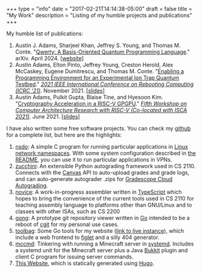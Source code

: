 +++
type = "info"
date = "2017-02-21T14:14:38-05:00"
draft = false
title = "My Work"
description = "Listing of my humble projects and publications"
+++

My humble list of publications:

1. Austin J. Adams, Sharjeel Khan, Jeffrey S. Young, and Thomas M. Conte.
   "[Qwerty: A Basis-Oriented Quantum Programming Language][pub2]." arXiv. April 2024. [\[website\]][pub2website]
2. Austin Adams, Elton Pinto, Jeffrey Young, Creston Herold, Alex McCaskey, Eugene Dumitrescu, and Thomas M. Conte.
   "[Enabling a Programming Environment for an Experimental Ion Trap Quantum Testbed][pub1]." [_2021 IEEE International Conference on Rebooting Computing (ICRC '21)_][pub1venue]. November 2021. [\[slides\]][pub1slides]
3. Austin Adams, Pulkit Gupta, Blaise Tine, and Hyesoon Kim.
   "[Cryptography Acceleration in a RISC-V GPGPU][pub0]." [_Fifth
   Workshop on Computer Architecture Research with RISC-V (Co-located
   with ISCA 2021)_][pub0venue]. June 2021. [\[slides\]][pub0slides]

I have also written some free software projects. You can check my
[github][1] for a complete list, but here are the highlights:

1. [nsdo][p1]: A simple C program for running particular applications in [Linux
   network namespaces][3]. With some system configuration described in
   [the README][4], you can use it to run particular applications in VPNs.
2. [zucchini][p0]: An extensible Python autograding framework used in CS
   2110\. Connects with the [Canvas][13] API to auto-upload grades and
   grade logs, and can auto-generate autograder .zips for [Gradescope
   Cloud Autograding][15].
3. [novice][p2]: A work-in-progress assembler written in
   [TypeScript][14] which hopes to bring the convenience of the current
   tools used in CS 2110 for teaching assembly language to platforms
   other than GNU/Linux and to classes with other ISAs, such as CS 2200
4. [gong][p3]: A prototype git repository viewer written in [Go][6] intended to
   be a reboot of [cgit][7] for my personal use cases.
5. [toolbag][p4]: Some Go tools for my website ([link to live instance][8]),
   which include a web frontend to [figlet][9] and a silly 404 generator.
6. [mccmd][p5]: Tinkering with running a Minecraft server in [systemd][10].
   Includes a systemd unit for the Minecraft server plus a Java [Bukkit][11]
   plugin and client C program for issuing server commands.
7. [This Website][p6], which is statically generated using [Hugo][12].

[1]: https://github.com/ausbin/
[2]: https://code.austinjadams.com/
[3]: https://lwn.net/Articles/580893/
[4]: https://github.com/ausbin/nsdo#readme
[6]: https://golang.org/
[7]: https://git.zx2c4.com/cgit/about/
[8]: /tools
[9]: http://www.figlet.org/
[10]: https://www.freedesktop.org/wiki/Software/systemd/
[11]: https://bukkit.org/
[12]: https://gohugo.io/
[13]: https://www.canvaslms.com/
[14]: https://www.typescriptlang.org/
[15]: https://gradescope-autograders.readthedocs.io/

[p0]: https://github.com/zucchini/zucchini
[p1]: https://github.com/ausbin/nsdo
[p2]: https://github.com/zucchini/novice
[p3]: https://github.com/ausbin/gong
[p4]: https://github.com/ausbin/toolbag
[p5]: https://github.com/ausbin/mccmd
[p6]: https://github.com/ausbin/webzone

[pub0]: https://carrv.github.io/2021/papers/CARRV2021_paper_87_Adams.pdf
[pub0venue]: https://carrv.github.io/2021/
[pub0slides]: /img/work/carrv_2021_slides.pdf
[pub1]: https://arxiv.org/abs/2111.00146
[pub1venue]: https://icrc.ieee.org/
[pub1slides]: /img/work/icrc_2021_slides.pdf
[pub2]: https://arxiv.org/abs/2404.12603
[pub2website]: https://qwerty.cc.gatech.edu/
